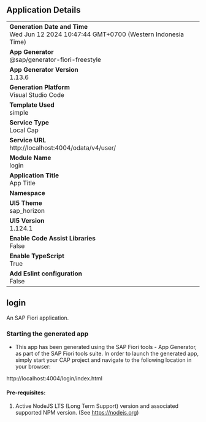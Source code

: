 ## Application Details
|               |
| ------------- |
|**Generation Date and Time**<br>Wed Jun 12 2024 10:47:44 GMT+0700 (Western Indonesia Time)|
|**App Generator**<br>@sap/generator-fiori-freestyle|
|**App Generator Version**<br>1.13.6|
|**Generation Platform**<br>Visual Studio Code|
|**Template Used**<br>simple|
|**Service Type**<br>Local Cap|
|**Service URL**<br>http://localhost:4004/odata/v4/user/
|**Module Name**<br>login|
|**Application Title**<br>App Title|
|**Namespace**<br>|
|**UI5 Theme**<br>sap_horizon|
|**UI5 Version**<br>1.124.1|
|**Enable Code Assist Libraries**<br>False|
|**Enable TypeScript**<br>True|
|**Add Eslint configuration**<br>False|

## login

An SAP Fiori application.

### Starting the generated app

-   This app has been generated using the SAP Fiori tools - App Generator, as part of the SAP Fiori tools suite.  In order to launch the generated app, simply start your CAP project and navigate to the following location in your browser:

http://localhost:4004/login/index.html

#### Pre-requisites:

1. Active NodeJS LTS (Long Term Support) version and associated supported NPM version.  (See https://nodejs.org)


